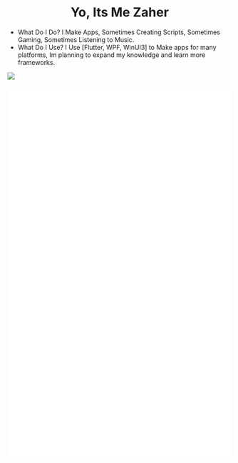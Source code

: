 <h1 align="center">Yo, Its Me Zaher</h1>

- What Do I Do? I Make Apps, Sometimes Creating Scripts, Sometimes Gaming, Sometimes Listening to Music.
- What Do I Use? I Use [Flutter, WPF, WinUI3] to Make apps for many platforms, Im planning to expand my knowledge and learn more frameworks.

![](https://komarev.com/ghpvc/?username=zaher-neon&style=flat-square&label=PROFILE+VIEWS)


![Metrics](/github-metrics/metrics.svg)
